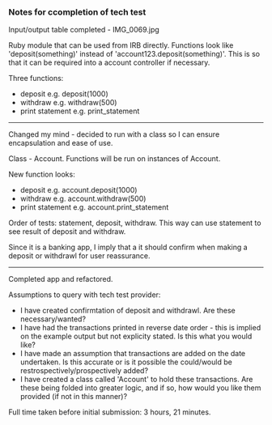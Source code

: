 ### Notes for ccompletion of tech test

Input/output table completed - IMG_0069.jpg

Ruby module that can be used from IRB directly. Functions look like 'deposit(something)' instead of 'account123.deposit(something)'. This is so that it can be required into a account controller if necessary.

Three functions:
- deposit e.g. deposit(1000)
- withdraw e.g. withdraw(500)
- print statement e.g. print_statement

---

Changed my mind - decided to run with a class so I can ensure encapsulation and ease of use.

Class - Account. Functions will be run on instances of Account.

New function looks:
- deposit e.g. account.deposit(1000)
- withdraw e.g. account.withdraw(500)
- print statement e.g. account.print_statement

Order of tests: statement, deposit, withdraw. This way can use statement to see result of deposit and withdraw.

Since it is a banking app, I imply that a it should confirm when making a deposit or withdrawl for user reassurance.

---

Completed app and refactored.

Assumptions to query with tech test provider:
- I have created confirmtation of deposit and withdrawl. Are these necessary/wanted?
- I have had the transactions printed in reverse date order - this is implied on the example output but not explicity stated. Is this what you would like?
- I have made an assumption that transactions are added on the date undertaken. Is this accurate or is it possible the could/would be restrospectively/prospectively added?
- I have created a class called 'Account' to hold these transactions. Are these being folded into greater logic, and if so, how would you like them provided (if not in this manner)?

Full time taken before initial submission:  3 hours, 21 minutes.
